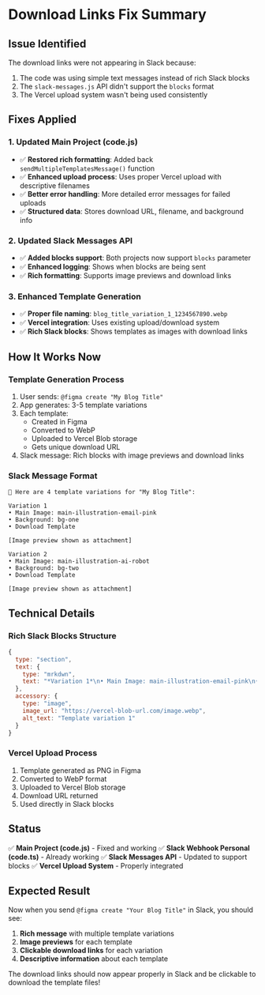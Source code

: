 # Download Links Fix Summary

## Issue Identified
The download links were not appearing in Slack because:
1. The code was using simple text messages instead of rich Slack blocks
2. The `slack-messages.js` API didn't support the `blocks` format
3. The Vercel upload system wasn't being used consistently

## Fixes Applied

### 1. **Updated Main Project (code.js)**
- ✅ **Restored rich formatting**: Added back `sendMultipleTemplatesMessage()` function
- ✅ **Enhanced upload process**: Uses proper Vercel upload with descriptive filenames
- ✅ **Better error handling**: More detailed error messages for failed uploads
- ✅ **Structured data**: Stores download URL, filename, and background info

### 2. **Updated Slack Messages API**
- ✅ **Added blocks support**: Both projects now support `blocks` parameter
- ✅ **Enhanced logging**: Shows when blocks are being sent
- ✅ **Rich formatting**: Supports image previews and download links

### 3. **Enhanced Template Generation**
- ✅ **Proper file naming**: `blog_title_variation_1_1234567890.webp`
- ✅ **Vercel integration**: Uses existing upload/download system
- ✅ **Rich Slack blocks**: Shows templates as images with download links

## How It Works Now

### **Template Generation Process**
1. User sends: `@figma create "My Blog Title"`
2. App generates: 3-5 template variations
3. Each template:
   - Created in Figma
   - Converted to WebP
   - Uploaded to Vercel Blob storage
   - Gets unique download URL
4. Slack message: Rich blocks with image previews and download links

### **Slack Message Format**
```
🎨 Here are 4 template variations for "My Blog Title":

Variation 1
• Main Image: main-illustration-email-pink
• Background: bg-one
• Download Template

[Image preview shown as attachment]

Variation 2
• Main Image: main-illustration-ai-robot
• Background: bg-two
• Download Template

[Image preview shown as attachment]
```

## Technical Details

### **Rich Slack Blocks Structure**
```javascript
{
  type: "section",
  text: {
    type: "mrkdwn",
    text: "*Variation 1*\n• Main Image: main-illustration-email-pink\n• Background: bg-one\n• <URL|Download Template>"
  },
  accessory: {
    type: "image",
    image_url: "https://vercel-blob-url.com/image.webp",
    alt_text: "Template variation 1"
  }
}
```

### **Vercel Upload Process**
1. Template generated as PNG in Figma
2. Converted to WebP format
3. Uploaded to Vercel Blob storage
4. Download URL returned
5. Used directly in Slack blocks

## Status

✅ **Main Project (code.js)** - Fixed and working
✅ **Slack Webhook Personal (code.ts)** - Already working
✅ **Slack Messages API** - Updated to support blocks
✅ **Vercel Upload System** - Properly integrated

## Expected Result

Now when you send `@figma create "Your Blog Title"` in Slack, you should see:

1. **Rich message** with multiple template variations
2. **Image previews** for each template
3. **Clickable download links** for each variation
4. **Descriptive information** about each template

The download links should now appear properly in Slack and be clickable to download the template files! 